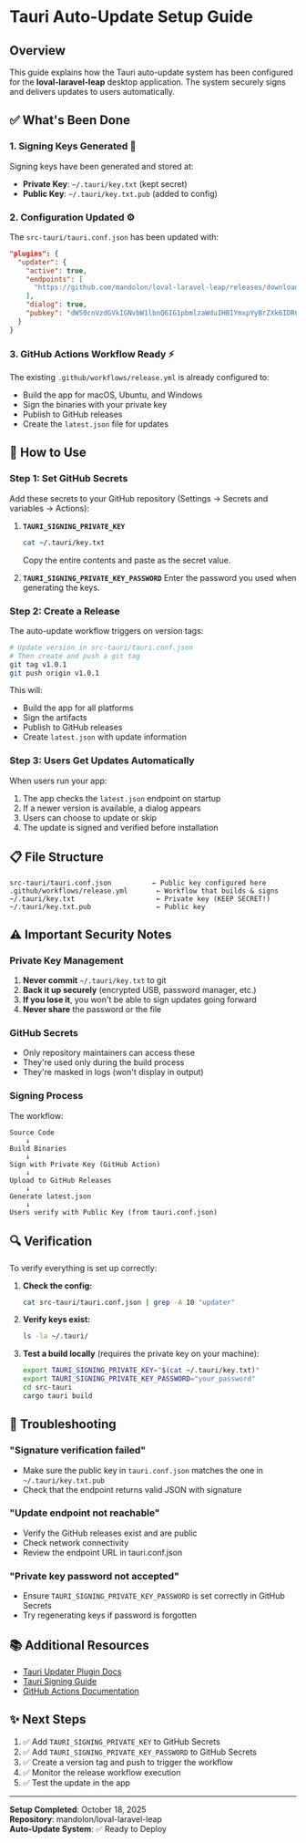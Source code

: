 # Tauri Auto-Update Setup Guide

## Overview

This guide explains how the Tauri auto-update system has been configured for the **loval-laravel-leap** desktop application. The system securely signs and delivers updates to users automatically.

## ✅ What's Been Done

### 1. **Signing Keys Generated** 🔐

Signing keys have been generated and stored at:
- **Private Key**: `~/.tauri/key.txt` (kept secret)
- **Public Key**: `~/.tauri/key.txt.pub` (added to config)

### 2. **Configuration Updated** ⚙️

The `src-tauri/tauri.conf.json` has been updated with:

```json
"plugins": {
  "updater": {
    "active": true,
    "endpoints": [
      "https://github.com/mandolon/loval-laravel-leap/releases/download/latest/latest.json"
    ],
    "dialog": true,
    "pubkey": "dW50cnVzdGVkIGNvbW1lbnQ6IG1pbmlzaWduIHB1YmxpYyBrZXk6IDRCNTRFRENFNDU1QUEwNzAKUldSd29GcEZ6dTFVUzJ5YnhZcklhVGpMSEZHQnVNbXVDaitwSk1DVyt3aXJIMG41OTRXTW1jWlVtCg=="
  }
}
```

### 3. **GitHub Actions Workflow Ready** ⚡

The existing `.github/workflows/release.yml` is already configured to:
- Build the app for macOS, Ubuntu, and Windows
- Sign the binaries with your private key
- Publish to GitHub releases
- Create the `latest.json` file for updates

## 🚀 How to Use

### Step 1: Set GitHub Secrets

Add these secrets to your GitHub repository (Settings → Secrets and variables → Actions):

1. **`TAURI_SIGNING_PRIVATE_KEY`**
   ```bash
   cat ~/.tauri/key.txt
   ```
   Copy the entire contents and paste as the secret value.

2. **`TAURI_SIGNING_PRIVATE_KEY_PASSWORD`**
   Enter the password you used when generating the keys.

### Step 2: Create a Release

The auto-update workflow triggers on version tags:

```bash
# Update version in src-tauri/tauri.conf.json
# Then create and push a git tag
git tag v1.0.1
git push origin v1.0.1
```

This will:
- Build the app for all platforms
- Sign the artifacts
- Publish to GitHub releases
- Create `latest.json` with update information

### Step 3: Users Get Updates Automatically

When users run your app:
1. The app checks the `latest.json` endpoint on startup
2. If a newer version is available, a dialog appears
3. Users can choose to update or skip
4. The update is signed and verified before installation

## 📋 File Structure

```
src-tauri/tauri.conf.json          ← Public key configured here
.github/workflows/release.yml       ← Workflow that builds & signs
~/.tauri/key.txt                    ← Private key (KEEP SECRET!)
~/.tauri/key.txt.pub                ← Public key
```

## ⚠️ Important Security Notes

### Private Key Management

1. **Never commit** `~/.tauri/key.txt` to git
2. **Back it up securely** (encrypted USB, password manager, etc.)
3. **If you lose it**, you won't be able to sign updates going forward
4. **Never share** the password or the file

### GitHub Secrets

- Only repository maintainers can access these
- They're used only during the build process
- They're masked in logs (won't display in output)

### Signing Process

The workflow:
```
Source Code
    ↓
Build Binaries
    ↓
Sign with Private Key (GitHub Action)
    ↓
Upload to GitHub Releases
    ↓
Generate latest.json
    ↓
Users verify with Public Key (from tauri.conf.json)
```

## 🔍 Verification

To verify everything is set up correctly:

1. **Check the config:**
   ```bash
   cat src-tauri/tauri.conf.json | grep -A 10 "updater"
   ```

2. **Verify keys exist:**
   ```bash
   ls -la ~/.tauri/
   ```

3. **Test a build locally** (requires the private key on your machine):
   ```bash
   export TAURI_SIGNING_PRIVATE_KEY="$(cat ~/.tauri/key.txt)"
   export TAURI_SIGNING_PRIVATE_KEY_PASSWORD="your_password"
   cd src-tauri
   cargo tauri build
   ```

## 🐛 Troubleshooting

### "Signature verification failed"
- Make sure the public key in `tauri.conf.json` matches the one in `~/.tauri/key.txt.pub`
- Check that the endpoint returns valid JSON with signature

### "Update endpoint not reachable"
- Verify the GitHub releases exist and are public
- Check network connectivity
- Review the endpoint URL in tauri.conf.json

### "Private key password not accepted"
- Ensure `TAURI_SIGNING_PRIVATE_KEY_PASSWORD` is set correctly in GitHub Secrets
- Try regenerating keys if password is forgotten

## 📚 Additional Resources

- [Tauri Updater Plugin Docs](https://tauri.app/en/develop/plugins/updater/)
- [Tauri Signing Guide](https://tauri.app/en/develop/guides/publishing/sign/)
- [GitHub Actions Documentation](https://docs.github.com/en/actions)

## ✨ Next Steps

1. ✅ Add `TAURI_SIGNING_PRIVATE_KEY` to GitHub Secrets
2. ✅ Add `TAURI_SIGNING_PRIVATE_KEY_PASSWORD` to GitHub Secrets
3. ✅ Create a version tag and push to trigger the workflow
4. ✅ Monitor the release workflow execution
5. ✅ Test the update in the app

---

**Setup Completed**: October 18, 2025  
**Repository**: mandolon/loval-laravel-leap  
**Auto-Update System**: ✅ Ready to Deploy
